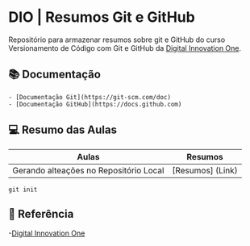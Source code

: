 # DIO | Resumos Git e GitHub

Repositório para armazenar resumos sobre git e GitHub do curso Versionamento de Código com Git e GitHub da [Digital Innovation One](https://www.dio.me/).

## 📚 Documentação
    - [Documentação Git](https://git-scm.com/doc)
    - [Documentação GitHub](https://docs.github.com)

## 💻 Resumo das Aulas

| Aulas | Resumos |
|-------| ------- |
|Gerando alteações no Repositório Local | [Resumos] (Link)|

```
git init
```

## 🔎 Referência
 -[Digital Innovation One](https://www.dio.me/)
